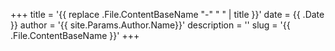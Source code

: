 +++
title = '{{ replace .File.ContentBaseName "-" " " | title }}'
date = {{ .Date }}
author = '{{ site.Params.Author.Name}}'
description = ''
slug = '{{ .File.ContentBaseName }}'
+++
